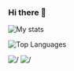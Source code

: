 ### Hi there 👋

![My stats](https://github-readme-stats.vercel.app/api?username=Valkorchik&count_private=true&show_icons=true&theme=radical)






![Top Languages](https://github-readme-stats.vercel.app/api/top-langs/?username=VALKORCHIK&show_icons=true&theme=radical)






![/](https://img.shields.io/badge/-C++-00599C?logo=C++&logoColor=fff) ![/](https://img.shields.io/badge/-Python-3776AB?logo=Python&logoColor=fff)



